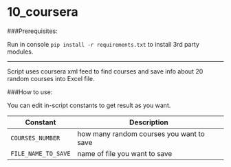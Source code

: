 # 10_coursera

###Prerequisites:

Run in console `pip install -r requirements.txt` to install 3rd party modules.

---

Script uses coursera xml feed to find courses and save info about 20 random courses into Excel file.

###How to use:

You can edit in-script constants to get result as you want.

| Constant | Description |
| --- | --- |
| `COURSES_NUMBER` | how many random courses you want to save |
| `FILE_NAME_TO_SAVE` | name of file you want to save |

